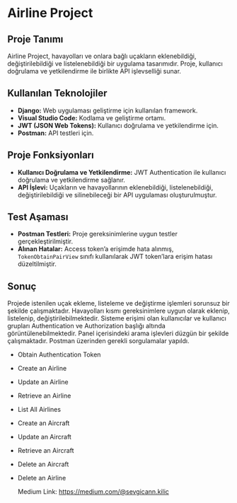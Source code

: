 # Airline Project

## Proje Tanımı
Airline Project, havayolları ve onlara bağlı uçakların eklenebildiği, değiştirilebildiği ve listelenebildiği bir uygulama tasarımıdır. Proje, kullanıcı doğrulama ve yetkilendirme ile birlikte API işlevselliği sunar.

## Kullanılan Teknolojiler
- **Django:** Web uygulaması geliştirme için kullanılan framework.
- **Visual Studio Code:** Kodlama ve geliştirme ortamı.
- **JWT (JSON Web Tokens):** Kullanıcı doğrulama ve yetkilendirme için.
- **Postman:** API testleri için.

## Proje Fonksiyonları
- **Kullanıcı Doğrulama ve Yetkilendirme:** JWT Authentication ile kullanıcı doğrulama ve yetkilendirme sağlanır.
- **API İşlevi:** Uçakların ve havayollarının eklenebildiği, listelenebildiği, değiştirilebildiği ve silinebileceği bir API uygulaması oluşturulmuştur.

## Test Aşaması
- **Postman Testleri:** Proje gereksinimlerine uygun testler gerçekleştirilmiştir.
- **Alınan Hatalar:** Access token’a erişimde hata alınmış, `TokenObtainPairView` sınıfı kullanılarak JWT token’lara erişim hatası düzeltilmiştir.

## Sonuç
Projede istenilen uçak ekleme, listeleme ve değiştirme işlemleri sorunsuz bir şekilde çalışmaktadır. Havayolları kısmı gereksinimlere uygun olarak eklenip, listelenip, değiştirilebilmektedir. Sisteme erişimi olan kullanıcılar ve kullanıcı grupları Authentication ve Authorization başlığı altında görüntülenebilmektedir. Panel içerisindeki arama işlevleri düzgün bir şekilde çalışmaktadır. Postman üzerinden gerekli sorgulamalar yapıldı.
- Obtain Authentication Token
- Create an Airline
- Update an Airline
- Retrieve an Airline
- List All Airlines
- Create an Aircraft
- Update an Aircraft
- Retrieve an Aircraft
- Delete an Aircraft
- Delete an Airline

  Medium Link: https://medium.com/@sevgicann.kilic


